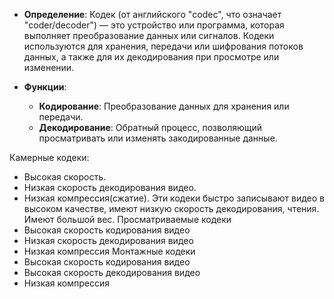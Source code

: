 - **Определение**: Кодек (от английского "codec", что означает "coder/decoder") — это устройство или программа, которая выполняет преобразование данных или сигналов. Кодеки используются для хранения, передачи или шифрования потоков данных, а также для их декодирования при просмотре или изменении.
    
- **Функции**:
    
    - **Кодирование**: Преобразование данных для хранения или передачи.
    - **Декодирование**: Обратный процесс, позволяющий просматривать или изменять закодированные данные.

Камерные кодеки:
- Высокая скорость.
- Низкая скорость декодирования видео.
- Низкая компрессия(сжатие).
Эти кодеки быстро записывают видео в высоком качестве, имеют низкую скорость декодирования, чтения. Имеют большой вес.
Просматриваемые кодеки
- Высокая скорость кодирования видео
- Низкая скорость декодирования видео
- Низкая компрессия
Монтажные кодеки
- Высокая скорость кодирования видео
- Высокая скорость декодирования видео
- Низкая компрессия